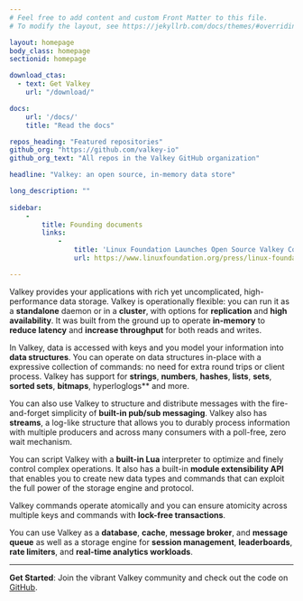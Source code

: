 ```yaml
---
# Feel free to add content and custom Front Matter to this file.
# To modify the layout, see https://jekyllrb.com/docs/themes/#overriding-theme-defaults

layout: homepage
body_class: homepage
sectionid: homepage

download_ctas:
  - text: Get Valkey
    url: "/download/"

docs:
    url: '/docs/'
    title: "Read the docs"

repos_heading: "Featured repositories"
github_org: "https://github.com/valkey-io"
github_org_text: "All repos in the Valkey GitHub organization"

headline: "Valkey: an open source, in-memory data store"

long_description: ""
    
sidebar:
    -
        title: Founding documents
        links:
            -
                title: 'Linux Foundation Launches Open Source Valkey Community'
                url: https://www.linuxfoundation.org/press/linux-foundation-launches-open-source-valkey-community

---
```


Valkey provides your applications with rich yet uncomplicated, high-performance data storage. Valkey is operationally flexible: you can run it as a **standalone** daemon or in a **cluster**, with options for **replication** and **high availability**. It was built from the ground up to operate **in-memory** to **reduce latency** and **increase throughput** for both reads and writes.

In Valkey, data is accessed with keys and you model your information into **data structures**. You can operate on data structures in-place with a expressive collection of commands: no need for extra round trips or client process. Valkey has support for **strings**, **numbers**, **hashes**, **lists**, **sets**, **sorted sets**, **bitmaps**, hyperloglogs** and more.

You can also use Valkey to structure and distribute messages with the fire-and-forget simplicity of **built-in pub/sub messaging**. Valkey also has **streams**, a log-like structure that allows you to durably process information with multiple producers and across many consumers with a poll-free, zero wait mechanism. 

You can script Valkey with a **built-in Lua** interpreter to optimize and finely control complex operations. 
It also has a built-in **module extensibility API** that enables you to create new data types and commands that can exploit the full power of the storage engine and protocol.

Valkey commands operate atomically and you can ensure atomicity across multiple keys and commands with **lock-free transactions**.

You can use Valkey as a **database**, **cache**, **message broker**, and **message queue** as well as a storage engine for **session management**, **leaderboards**, **rate limiters**, and **real-time analytics workloads**.

---

**Get Started**: Join the vibrant Valkey community and check out the code on [GitHub](https://github.com/valkey-io/valkey).
